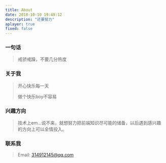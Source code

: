 ```yaml
---
title: About
date: 2018-10-10 19:49:12
description: "还要努力"
aplayer: true
fixed: false
---
```


### 一句话

>戒骄戒躁，不要几分热度

### 关于我

>开心快乐每一天
>
>做个快乐boy不容易

### 兴趣方向

> 技术上em...说不来，就想努力把前端知识尽可能的储备，以后遇到感兴趣的方向上可以全情投入。

### 联系我

>Email: 314912145@qq.com